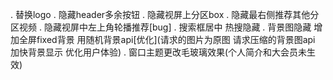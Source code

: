  . 替换logo
 . 隐藏header多余按钮
 . 隐藏视屏上分区box
 . 隐藏最右侧推荐其他分区视频
 . 隐藏视屏中左上角轮播推荐[bug]
 . 搜索框居中  热搜隐藏
 . 背景图隐藏 增加全屏fixed背景  用随机背景api[优化](请求的图片为原图  请求压缩的背景图api 加快背景显示 优化用户体验)
 . 窗口主题更改毛玻璃效果(个人简介和大会员未生效)
